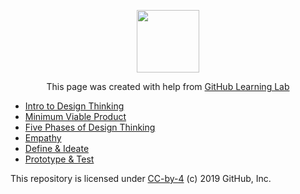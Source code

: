 <p align="center"><img width="100" src="https://lab.github.com/public/images/avatar.png"></p>

<p align="center">This page was created with help from <a href="https://lab.github.com/">GitHub Learning Lab</a></p>

- [Intro to Design Thinking](design-thinking/)
- [Minimum Viable Product](mvp)
- [Five Phases of Design Thinking](five-phases)
- [Empathy](empathy/)
- [Define & Ideate](define/)
- [Prototype & Test](prototype/)


This repository is licensed under [CC-by-4](LICENSE) (c) 2019 GitHub, Inc.
